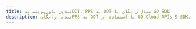 ---title: تبدیل پاورپوینت بهODT، PPS به ODT مبدل رایگان یا GO SDKdescription: تبدیل رایگانPPS به ODT با استفاده از GO Cloud APIs & SDK. همچنین اسناد Microsoft PowerPoint را در Cloud ایجاد، ویرایش و رندر کنید.---